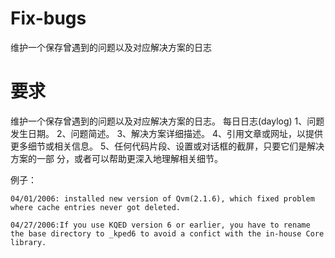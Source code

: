 # Fix-bugs
维护一个保存曾遇到的问题以及对应解决方案的日志

# 要求
维护一个保存曾遇到的问题以及对应解决方案的日志。
每日日志(daylog)
1、问题发生日期。
2、问题简述。
3、解决方案详细描述。
4、引用文章或网址，以提供更多细节或相关信息。
5、任何代码片段、设置或对话框的截屏，只要它们是解决方案的一部 分，或者可以帮助更深入地理解相关细节。

例子：
```
04/01/2006: installed new version of Qvm(2.1.6), which fixed problem where cache entries never got deleted.

04/27/2006:If you use KQED version 6 or earlier, you have to rename the base directory to _kped6 to avoid a confict with the in-house Core library.
```



